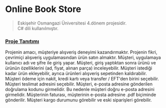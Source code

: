 # Online Book Store
> Eskişehir Osmangazi Üniversitesi 4.dönem projesidir. <br>
> C# dili kullanılmıştır.<br>
### [Proje Tanıtımı](https://github.com/gokhansamet/OnlineBookStore/blob/master/README.md#proje-tan%C4%B1t%C4%B1m%C4%B1)
Projenin amacı, müşteriye alışveriş deneyimi kazandırmaktır. Projenin fikri, çevrimiçi alışveriş uygulamasından ürün satın almaktır. Müşteri, uygulamaya kullanıcı adı ve şifre ile giriş yapar. Müşteri, giriş yaptıktan sonra ürünü ve ürünün özelliklerini (ad, fiyat, alınan parça) inceleyebilir. Müşteri istediği kadar ürün ekleyebilir, ayrıca ürünleri alışveriş sepetinden kaldırabilir. Müşteri ödeme için nakit, kredi kartı veya transfer / EFT'den birini seçebilir. Müşteri teslimat adresini seçebilir. Müşteri, e-posta adresine gönderilen doğrulama kodunu girmelidir. Bu nedenle müşteri doğru e-posta adresini girmelidir. Müşterinin faturası, müşterinin e-posta adresine .pdf biçiminde gönderilir. Müşteri kargo durumunu görebilir ve eski siparişleri görebilir.
